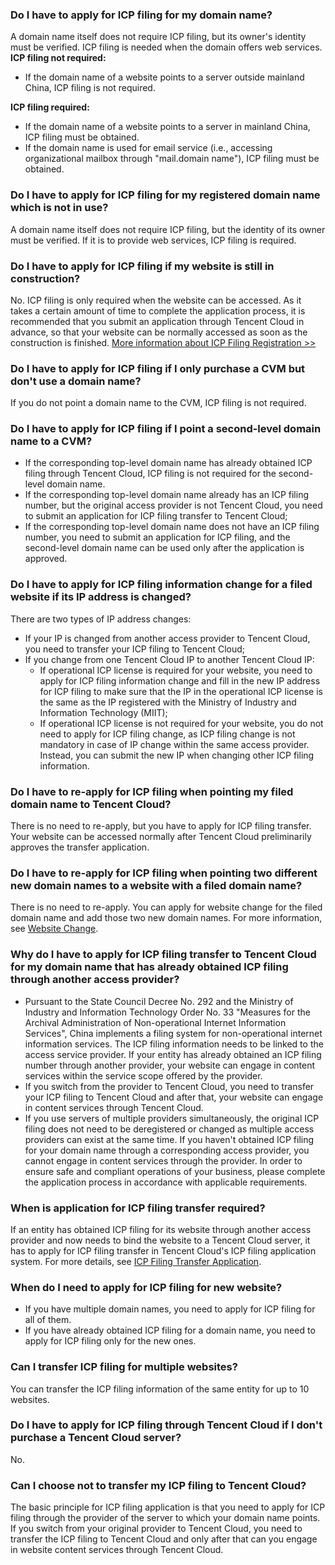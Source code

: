 ### Do I have to apply for ICP filing for my domain name?
A domain name itself does not require ICP filing, but its owner's identity must be verified. ICP filing is needed when the domain offers web services.
**ICP filing not required:**
- If the domain name of a website points to a server outside mainland China, ICP filing is not required.

**ICP filing required:**
- If the domain name of a website points to a server in mainland China, ICP filing must be obtained.
- If the domain name is used for email service (i.e., accessing organizational mailbox through "mail.domain name"), ICP filing must be obtained.

### Do I have to apply for ICP filing for my registered domain name which is not in use?
A domain name itself does not require ICP filing, but the identity of its owner must be verified. If it is to provide web services, ICP filing is required.

### Do I have to apply for ICP filing if my website is still in construction?
No. ICP filing is only required when the website can be accessed. As it takes a certain amount of time to complete the application process, it is recommended that you submit an application through Tencent Cloud in advance, so that your website can be normally accessed as soon as the construction is finished. [More information about ICP Filing Registration >>](https://cloud.tencent.com/product/ba)

### Do I have to apply for ICP filing if I only purchase a CVM but don't use a domain name?
If you do not point a domain name to the CVM, ICP filing is not required.

### Do I have to apply for ICP filing if I point a second-level domain name to a CVM?    
- If the corresponding top-level domain name has already obtained ICP filing through Tencent Cloud, ICP filing is not required for the second-level domain name.  
- If the corresponding top-level domain name already has an ICP filing number, but the original access provider is not Tencent Cloud, you need to submit an application for ICP filing transfer to Tencent Cloud;  
- If the corresponding top-level domain name does not have an ICP filing number, you need to submit an application for ICP filing, and the second-level domain name can be used only after the application is approved.

### Do I have to apply for ICP filing information change for a filed website if its IP address is changed?
There are two types of IP address changes:  
- If your IP is changed from another access provider to Tencent Cloud, you need to transfer your ICP filing to Tencent Cloud;  
- If you change from one Tencent Cloud IP to another Tencent Cloud IP:
	- If operational ICP license is required for your website, you need to apply for ICP filing information change and fill in the new IP address for ICP filing to make sure that the IP in the operational ICP license is the same as the IP registered with the Ministry of Industry and Information Technology (MIIT);
	- If operational ICP license is not required for your website, you do not need to apply for ICP filing change, as ICP filing change is not mandatory in case of IP change within the same access provider. Instead, you can submit the new IP when changing other ICP filing information.

### Do I have to re-apply for ICP filing when pointing my filed domain name to Tencent Cloud?
There is no need to re-apply, but you have to apply for ICP filing transfer.
Your website can be accessed normally after Tencent Cloud preliminarily approves the transfer application.

### Do I have to re-apply for ICP filing when pointing two different new domain names to a website with a filed domain name?
There is no need to re-apply. You can apply for website change for the filed domain name and add those two new domain names. For more information, see [Website Change](https://cloud.tencent.com/document/product/243/19145).

### Why do I have to apply for ICP filing transfer to Tencent Cloud for my domain name that has already obtained ICP filing through another access provider?
* Pursuant to the State Council Decree No. 292 and the Ministry of Industry and Information Technology Order No. 33 "Measures for the Archival Administration of Non-operational Internet Information Services", China implements a filing system for non-operational internet information services. The ICP filing information needs to be linked to the access service provider. If your entity has already obtained an ICP filing number through another provider, your website can engage in content services within the service scope offered by the provider.
* If you switch from the provider to Tencent Cloud, you need to transfer your ICP filing to Tencent Cloud and after that, your website can engage in content services through Tencent Cloud.
* If you use servers of multiple providers simultaneously, the original ICP filing does not need to be deregistered or changed as multiple access providers can exist at the same time. If you haven't obtained ICP filing for your domain name through a corresponding access provider, you cannot engage in content services through the provider. In order to ensure safe and compliant operations of your business, please complete the application process in accordance with applicable requirements.

### When is application for ICP filing transfer required?
If an entity has obtained ICP filing for its website through another access provider and now needs to bind the website to a Tencent Cloud server, it has to apply for ICP filing transfer in Tencent Cloud's ICP filing application system.
For more details, see [ICP Filing Transfer Application](https://cloud.tencent.com/document/product/243/19024).

### When do I need to apply for ICP filing for new website?    
* If you have multiple domain names, you need to apply for ICP filing for all of them.
* If you have already obtained ICP filing for a domain name, you need to apply for ICP filing only for the new ones.  

### Can I transfer ICP filing for multiple websites?
You can transfer the ICP filing information of the same entity for up to 10 websites.
### Do I have to apply for ICP filing through Tencent Cloud if I don't purchase a Tencent Cloud server?
No.

### Can I choose not to transfer my ICP filing to Tencent Cloud?
The basic principle for ICP filing application is that you need to apply for ICP filing through the provider of the server to which your domain name points. If you switch from your original provider to Tencent Cloud, you need to transfer the ICP filing to Tencent Cloud and only after that can you engage in website content services through Tencent Cloud.
